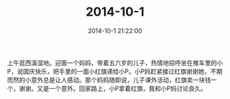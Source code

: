 ﻿---
title: 2014-10-1
date: 2014-10-1 21:22:00
tags:
categories: 爸爸
---
上午逛西溪湿地。迎面一个妈妈，带着五六岁的儿子，热情地招呼坐在推车里的小P，说国庆快乐，把手里的一面小红旗递给小P。小P妈赶紧接过红旗谢谢她，不期而然的小意外总是让人感动。那个妈妈随即说，儿子课外活动，红旗卖一块钱一个，谢谢。又是一个意外。回家路上，小P拿着红旗，我和小P妈讨论良久。